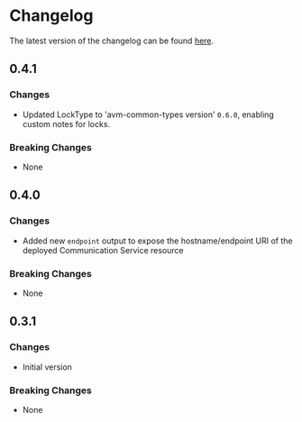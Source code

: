 # Changelog

The latest version of the changelog can be found [here](https://github.com/Azure/bicep-registry-modules/blob/main/avm/res/communication/communication-service/CHANGELOG.md).

## 0.4.1

### Changes

- Updated LockType to 'avm-common-types version' `0.6.0`, enabling custom notes for locks.

### Breaking Changes

- None

## 0.4.0

### Changes

- Added new `endpoint` output to expose the hostname/endpoint URI of the deployed Communication Service resource

### Breaking Changes

- None

## 0.3.1

### Changes

- Initial version

### Breaking Changes

- None

